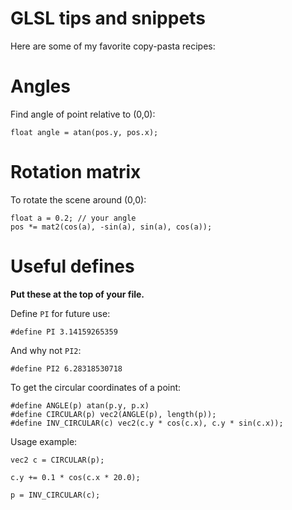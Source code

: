 # GLSL tips and snippets

Here are some of my favorite copy-pasta recipes:

# Angles

Find angle of point relative to (0,0):

    float angle = atan(pos.y, pos.x);

# Rotation matrix

To rotate the scene around (0,0):

	float a = 0.2; // your angle
	pos *= mat2(cos(a), -sin(a), sin(a), cos(a));

# Useful defines

**Put these at the top of your file.**

Define `PI` for future use:

	#define PI 3.14159265359

And why not `PI2`:

	#define PI2 6.28318530718

To get the circular coordinates of a point:

	#define ANGLE(p) atan(p.y, p.x)
	#define CIRCULAR(p) vec2(ANGLE(p), length(p));
	#define INV_CIRCULAR(c) vec2(c.y * cos(c.x), c.y * sin(c.x));

Usage example:

	vec2 c = CIRCULAR(p);

	c.y += 0.1 * cos(c.x * 20.0);
	
	p = INV_CIRCULAR(c);

